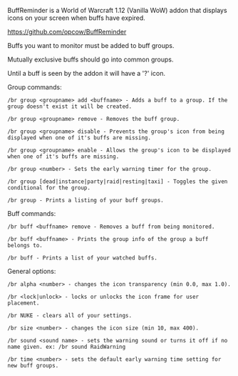 BuffReminder is a World of Warcraft 1.12 (Vanilla WoW) addon that displays icons on your screen when buffs have expired.

https://github.com/opcow/BuffReminder


Buffs you want to monitor must be added to buff groups.

Mutually exclusive buffs should go into common groups.

Until a buff is seen by the addon it will have a '?' icon.


Group commands:

	/br group <groupname> add <buffname> - Adds a buff to a group. If the group doesn't exist it will be created.

	/br group <groupname> remove - Removes the buff group.

	/br group <groupname> disable - Prevents the group's icon from being displayed when one of it's buffs are missing.

	/br group <groupname> enable - Allows the group's icon to be displayed when one of it's buffs are missing.

	/br group <number> - Sets the early warning timer for the group.

    /br group [dead|instance|party|raid|resting|taxi] - Toggles the given conditional for the group.

    /br group - Prints a listing of your buff groups.


Buff commands:

	/br buff <buffname> remove - Removes a buff from being monitored.

	/br buff <buffname> - Prints the group info of the group a buff belongs to.

	/br buff - Prints a list of your watched buffs.


General options:

	/br alpha <number> - changes the icon transparency (min 0.0, max 1.0).

	/br <lock|unlock> - locks or unlocks the icon frame for user placement.

	/br NUKE - clears all of your settings.

    /br size <number> - changes the icon size (min 10, max 400).

	/br sound <sound name> - sets the warning sound or turns it off if no name given. ex: /br sound RaidWarning

	/br time <number> - sets the default early warning time setting for new buff groups.
